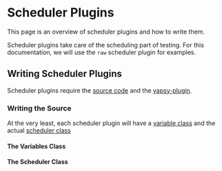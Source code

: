 # Scheduler Plugins

This page is an overview of scheduler plugins and how to write them.

Scheduler plugins take care of the scheduling part of testing. For this
documentation, we will use the `raw` scheduler plugin for examples. 

## Writing Scheduler Plugins

Scheduler plugins require the [source code](#writing-the-source) and the
[yapsy-plugin](basics.md#plugin_nameyapsy-plugin).

### Writing the Source
At the very least, each scheduler plugin will have a 
[variable class](#the-variables-class) and the actual 
[scheduler class](#the-scheduler-class)

#### The Variables Class

#### The Scheduler Class